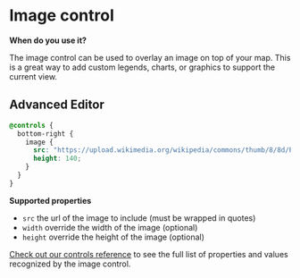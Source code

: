 # Image control

**When do you use it?**

The image control can be used to overlay an image on top of your map. This is a great way to add custom legends, charts, or graphics to support the current view.

## **Advanced Editor**

```scss
@controls {
  bottom-right {
    image {
      src: "https://upload.wikimedia.org/wikipedia/commons/thumb/8/8d/President_Barack_Obama.jpg/220px-President_Barack_Obama.jpg";
      height: 140;
    }
  }
}
```

**Supported properties**

* `src` the url of the image to include (must be wrapped in quotes)
* `width` override the width of the image (optional)
* `height` override the height of the image (optional)

[Check out our controls reference](controls-reference.md) to see the full list of properties and values recognized by the image control.
